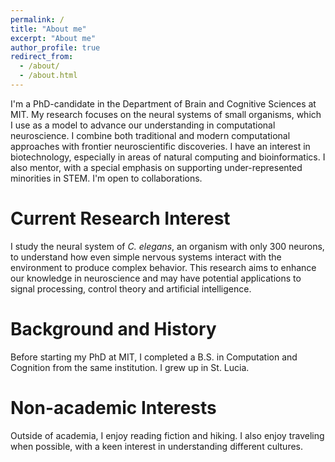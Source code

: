 ```yaml
---
permalink: /
title: "About me"
excerpt: "About me"
author_profile: true
redirect_from: 
  - /about/
  - /about.html
---
```


I'm a PhD-candidate in the Department of Brain and Cognitive Sciences at MIT. My research focuses on the neural systems of small organisms, which I use as a model to advance our understanding in computational neuroscience. I combine both traditional and modern computational approaches with frontier neuroscientific discoveries. I have an interest in biotechnology, especially in areas of natural computing and bioinformatics. I also mentor, with a special emphasis on supporting under-represented minorities in STEM. I'm open to collaborations.

Current Research Interest
======
I study the neural system of _C. elegans_, an organism with only 300 neurons, to understand how even simple nervous systems interact with the environment to produce complex behavior. This research aims to enhance our knowledge in neuroscience and may have potential applications to signal processing, control theory and artificial intelligence.

Background and History
======
Before starting my PhD at MIT, I completed a B.S. in Computation and Cognition from the same institution. I grew up in St. Lucia.

Non-academic Interests
======
Outside of academia, I enjoy reading fiction and hiking. I also enjoy traveling when possible, with a keen interest in understanding different cultures.
